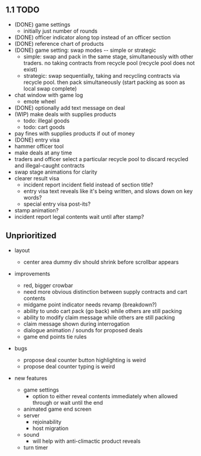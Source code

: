## 1.1 TODO
- (DONE) game settings
  - initially just number of rounds
- (DONE) officer indicator along top instead of an officer section
- (DONE) reference chart of products
- (DONE) game setting: swap modes -- simple or strategic
  - simple: swap and pack in the same stage, simultaneously with other traders. no taking contracts from recycle pool (recycle pool does not exist)
  - strategic: swap sequentially, taking and recycling contracts via recycle pool. then pack simultaneously (start packing as soon as local swap complete)
- chat window with game log
  - emote wheel
- (DONE) optionally add text message on deal
- (WIP) make deals with supplies products
  - todo: illegal goods
  - todo: cart goods
- pay fines with supplies products if out of money
- (DONE) entry visa
- hammer officer tool
- make deals at any time
- traders and officer select a particular recycle pool to discard recycled and illegal-caught contracts
- swap stage animations for clarity
- clearer result visa
  - incident report incident field instead of section title?
  - entry visa text reveals like it's being written, and slows down on key words?
  - special entry visa post-its?
- stamp animation?
- incident report legal contents wait until after stamp?




## Unprioritized
- layout
  - center area dummy div should shrink before scrollbar appears

- improvements
  - red, bigger crowbar
  - need more obvious distinction between supply contracts and cart contents
  - midgame point indicator needs revamp (breakdown?)
  - ability to undo cart pack (go back) while others are still packing
  - ability to modify claim message while others are still packing
  - claim message shown during interrogation
  - dialogue animation / sounds for proposed deals
  - game end points tie rules

- bugs
  - propose deal counter button highlighting is weird
  - propose deal counter typing is weird

- new features
  - game settings
    - option to either reveal contents immediately when allowed through or wait until the end
  - animated game end screen
  - server
    - rejoinability
    - host migration
  - sound
    - will help with anti-climactic product reveals
  - turn timer

